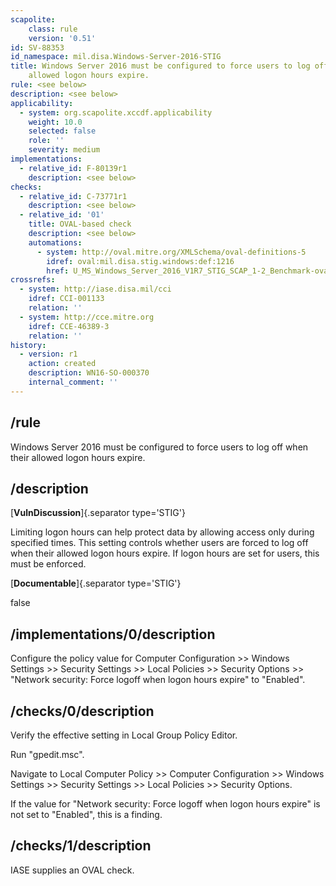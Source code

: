```yaml
---
scapolite:
    class: rule
    version: '0.51'
id: SV-88353
id_namespace: mil.disa.Windows-Server-2016-STIG
title: Windows Server 2016 must be configured to force users to log off when their
    allowed logon hours expire.
rule: <see below>
description: <see below>
applicability:
  - system: org.scapolite.xccdf.applicability
    weight: 10.0
    selected: false
    role: ''
    severity: medium
implementations:
  - relative_id: F-80139r1
    description: <see below>
checks:
  - relative_id: C-73771r1
    description: <see below>
  - relative_id: '01'
    title: OVAL-based check
    description: <see below>
    automations:
      - system: http://oval.mitre.org/XMLSchema/oval-definitions-5
        idref: oval:mil.disa.stig.windows:def:1216
        href: U_MS_Windows_Server_2016_V1R7_STIG_SCAP_1-2_Benchmark-oval.xml
crossrefs:
  - system: http://iase.disa.mil/cci
    idref: CCI-001133
    relation: ''
  - system: http://cce.mitre.org
    idref: CCE-46389-3
    relation: ''
history:
  - version: r1
    action: created
    description: WN16-SO-000370
    internal_comment: ''
---
```



## /rule

Windows Server 2016 must be configured to force users to log off when their allowed logon hours expire.

## /description

[**VulnDiscussion**]{.separator type='STIG'}

Limiting logon hours can help protect data by allowing access only during specified times. This setting controls whether users are forced to log off when their allowed logon hours expire. If logon hours are set for users, this must be enforced.

[**Documentable**]{.separator type='STIG'}

false

## /implementations/0/description

Configure the policy value for Computer Configuration >> Windows Settings >> Security Settings >> Local Policies >> Security Options >> "Network security: Force logoff when logon hours expire" to "Enabled".

## /checks/0/description

Verify the effective setting in Local Group Policy Editor.

Run "gpedit.msc".

Navigate to Local Computer Policy >> Computer Configuration >> Windows Settings >> Security Settings >> Local Policies >> Security Options.

If the value for "Network security: Force logoff when logon hours expire" is not set to "Enabled", this is a finding.

## /checks/1/description

IASE supplies an OVAL check.
